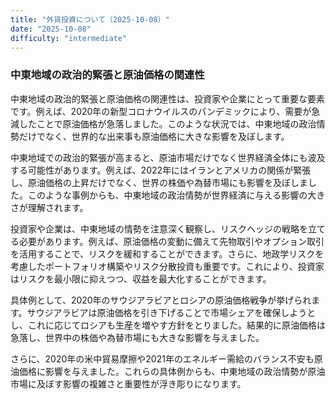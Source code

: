 ```yaml
---
title: "外貨投資について（2025-10-08）"
date: "2025-10-08"
difficulty: "intermediate"
---
```


### 中東地域の政治的緊張と原油価格の関連性

中東地域の政治的緊張と原油価格の関連性は、投資家や企業にとって重要な要素です。例えば、2020年の新型コロナウイルスのパンデミックにより、需要が急減したことで原油価格が急落しました。このような状況では、中東地域の政治情勢だけでなく、世界的な出来事も原油価格に大きな影響を及ぼします。

中東地域での政治的緊張が高まると、原油市場だけでなく世界経済全体にも波及する可能性があります。例えば、2022年にはイランとアメリカの関係が緊張し、原油価格の上昇だけでなく、世界の株価や為替市場にも影響を及ぼしました。このような事例からも、中東地域の政治情勢が世界経済に与える影響の大きさが理解されます。

投資家や企業は、中東地域の情勢を注意深く観察し、リスクヘッジの戦略を立てる必要があります。例えば、原油価格の変動に備えて先物取引やオプション取引を活用することで、リスクを緩和することができます。さらに、地政学リスクを考慮したポートフォリオ構築やリスク分散投資も重要です。これにより、投資家はリスクを最小限に抑えつつ、収益を最大化することができます。

具体例として、2020年のサウジアラビアとロシアの原油価格戦争が挙げられます。サウジアラビアは原油価格を引き下げることで市場シェアを確保しようとし、これに応じてロシアも生産を増やす方針をとりました。結果的に原油価格は急落し、世界中の株価や為替市場にも大きな影響を与えました。

さらに、2020年の米中貿易摩擦や2021年のエネルギー需給のバランス不安も原油価格に影響を与えました。これらの具体例からも、中東地域の政治情勢が原油市場に及ぼす影響の複雑さと重要性が浮き彫りになります。
